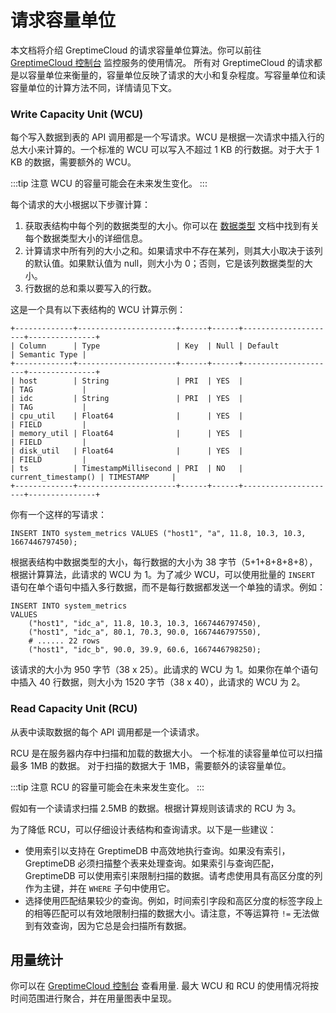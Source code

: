 # 请求容量单位

本文档将介绍 GreptimeCloud 的请求容量单位算法。你可以前往 [GreptimeCloud 控制台](https://console.greptime.cloud/) 监控服务的使用情况。
所有对 GreptimeCloud 的请求都是以容量单位来衡量的，容量单位反映了请求的大小和复杂程度。写容量单位和读容量单位的计算方法不同，详情请见下文。

### Write Capacity Unit (WCU)

每个写入数据到表的 API 调用都是一个写请求。WCU 是根据一次请求中插入行的总大小来计算的。一个标准的 WCU 可以写入不超过 1 KB 的行数据。对于大于 1 KB 的数据，需要额外的 WCU。

:::tip 注意
WCU 的容量可能会在未来发生变化。
:::

每个请求的大小根据以下步骤计算：

1. 获取表结构中每个列的数据类型的大小。你可以在 [数据类型](/reference/sql/data-types.md) 文档中找到有关每个数据类型大小的详细信息。
2. 计算请求中所有列的大小之和。如果请求中不存在某列，则其大小取决于该列的默认值。如果默认值为 null，则大小为 0；否则，它是该列数据类型的大小。
3. 行数据的总和乘以要写入的行数。

这是一个具有以下表结构的 WCU 计算示例：

```shell
+-------------+----------------------+------+------+---------------------+---------------+
| Column      | Type                 | Key  | Null | Default             | Semantic Type |
+-------------+----------------------+------+------+---------------------+---------------+
| host        | String               | PRI  | YES  |                     | TAG           |
| idc         | String               | PRI  | YES  |                     | TAG           |
| cpu_util    | Float64              |      | YES  |                     | FIELD         |
| memory_util | Float64              |      | YES  |                     | FIELD         |
| disk_util   | Float64              |      | YES  |                     | FIELD         |
| ts          | TimestampMillisecond | PRI  | NO   | current_timestamp() | TIMESTAMP     |
+-------------+----------------------+------+------+---------------------+---------------+
```

你有一个这样的写请求：

```shell
INSERT INTO system_metrics VALUES ("host1", "a", 11.8, 10.3, 10.3, 1667446797450);
```

根据表结构中数据类型的大小，每行数据的大小为 38 字节（5+1+8+8+8+8），根据计算算法，此请求的 WCU 为 1。为了减少 WCU，可以使用批量的 `INSERT` 语句在单个语句中插入多行数据，而不是每行数据都发送一个单独的请求。例如：

```shell
INSERT INTO system_metrics
VALUES
    ("host1", "idc_a", 11.8, 10.3, 10.3, 1667446797450),
    ("host1", "idc_a", 80.1, 70.3, 90.0, 1667446797550),
    # ...... 22 rows
    ("host1", "idc_b", 90.0, 39.9, 60.6, 1667446798250);
```

该请求的大小为 950 字节（38 x 25）。此请求的 WCU 为 1。如果你在单个语句中插入 40 行数据，则大小为 1520 字节（38 x 40），此请求的 WCU 为 2。

### Read Capacity Unit (RCU)

从表中读取数据的每个 API 调用都是一个读请求。

RCU 是在服务器内存中扫描和加载的数据大小。
一个标准的读容量单位可以扫描最多 1MB 的数据。
对于扫描的数据大于 1MB，需要额外的读容量单位。

:::tip 注意
RCU 的容量可能会在未来发生变化。
:::

假如有一个读请求扫描 2.5MB 的数据。根据计算规则该请求的 RCU 为 3。

为了降低 RCU，可以仔细设计表结构和查询请求。以下是一些建议：

- 使用索引以支持在 GreptimeDB 中高效地执行查询。如果没有索引，GreptimeDB 必须扫描整个表来处理查询。如果索引与查询匹配，GreptimeDB 可以使用索引来限制扫描的数据。请考虑使用具有高区分度的列作为主键，并在 `WHERE` 子句中使用它。
- 选择使用匹配结果较少的查询。例如，时间索引字段和高区分度的标签字段上的相等匹配可以有效地限制扫描的数据大小。请注意，不等运算符 `!=` 无法做到有效查询，因为它总是会扫描所有数据。

## 用量统计

你可以在 [GreptimeCloud 控制台](https://console.greptime.cloud/) 查看用量.
最大 WCU 和 RCU 的使用情况将按时间范围进行聚合，并在用量图表中呈现。
